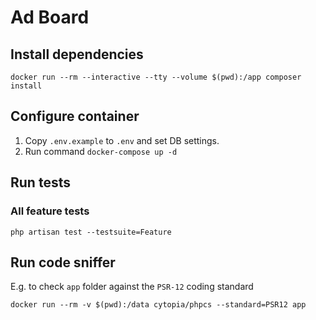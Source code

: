 # Ad Board

## Install dependencies
```
docker run --rm --interactive --tty --volume $(pwd):/app composer install
```

## Configure container
1) Copy `.env.example` to `.env` and set DB settings.
2) Run command ```docker-compose up -d```

## Run tests

### All feature tests
```
php artisan test --testsuite=Feature
```

## Run code sniffer
E.g. to check `app` folder against the `PSR-12` coding standard
```
docker run --rm -v $(pwd):/data cytopia/phpcs --standard=PSR12 app
```
